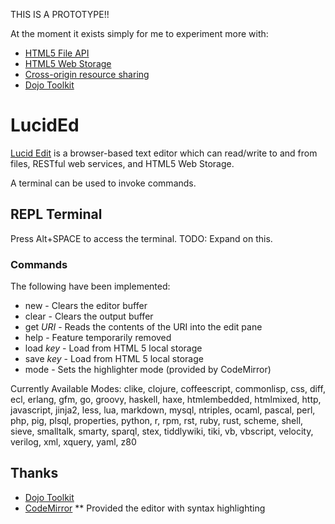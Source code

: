 THIS IS A PROTOTYPE!!

At the moment it exists simply for me to experiment more with:
* [HTML5 File API](http://en.wikipedia.org/wiki/HTML5_File_API)
* [HTML5 Web Storage](http://en.wikipedia.org/wiki/Web_storage)
* [Cross-origin resource sharing](http://en.wikipedia.org/wiki/Cross-origin_resource_sharing)
* [Dojo Toolkit](http://dojotoolkit.org/)

LucidEd
=======

[Lucid Edit](http://nqd.me/lucided) is a browser-based text editor which can read/write to and from files, RESTful
web services, and HTML5 Web Storage.

A terminal can be used to invoke commands.

## REPL Terminal

Press Alt+SPACE to access the terminal. TODO: Expand on this.

### Commands

The following have been implemented:

* new - Clears the editor buffer
* clear - Clears the output buffer
* get _URI_ - Reads the contents of the URI into the edit pane
* help - Feature temporarily removed
* load _key_ - Load from HTML 5 local storage
* save _key_ - Load from HTML 5 local storage
* mode - Sets the highlighter mode (provided by CodeMirror)

Currently Available Modes: clike,  clojure,  coffeescript,  commonlisp,  css,  diff,  ecl,  erlang,  gfm,  go,  groovy,  haskell,  haxe,  htmlembedded,  htmlmixed,  http,  javascript,  jinja2,  less,  lua,  markdown,  mysql,  ntriples,  ocaml,  pascal,  perl,  php,  pig,  plsql,  properties,  python,  r,  rpm,  rst,  ruby,  rust,  scheme,  shell,  sieve,  smalltalk,  smarty,  sparql,  stex,  tiddlywiki,  tiki,  vb,  vbscript,  velocity,  verilog,  xml,  xquery,  yaml,  z80

## Thanks

* [Dojo Toolkit](http://dojotoolkit.org/)
* [CodeMirror](http://codemirror.net/)
** Provided the editor with syntax highlighting



